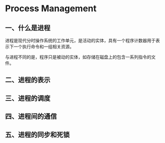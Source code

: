 # Process Management

## 一、什么是进程

​	进程是现代分时操作系统的工作单元，是活动的实体，具有一个程序计数器用于表示下一个执行命令和一组相关资源。

​	与进程不同的是，程序只是被动的实体，如存储在磁盘上的包含一系列指令的文件。

## 二、进程的表示



## 三、进程的调度



## 四、进程间的通信



## 五、进程的同步和死锁